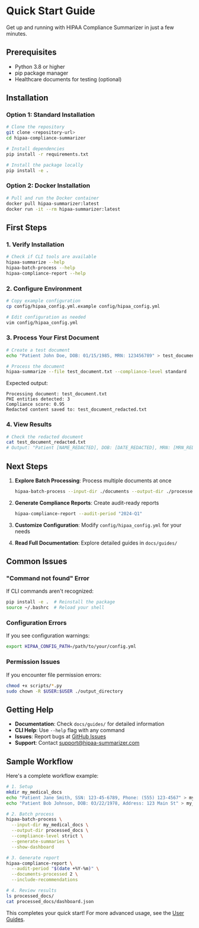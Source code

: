 # Quick Start Guide

Get up and running with HIPAA Compliance Summarizer in just a few minutes.

## Prerequisites

- Python 3.8 or higher
- pip package manager
- Healthcare documents for testing (optional)

## Installation

### Option 1: Standard Installation
```bash
# Clone the repository
git clone <repository-url>
cd hipaa-compliance-summarizer

# Install dependencies
pip install -r requirements.txt

# Install the package locally
pip install -e .
```

### Option 2: Docker Installation
```bash
# Pull and run the Docker container
docker pull hipaa-summarizer:latest
docker run -it --rm hipaa-summarizer:latest
```

## First Steps

### 1. Verify Installation
```bash
# Check if CLI tools are available
hipaa-summarize --help
hipaa-batch-process --help
hipaa-compliance-report --help
```

### 2. Configure Environment
```bash
# Copy example configuration
cp config/hipaa_config.yml.example config/hipaa_config.yml

# Edit configuration as needed
vim config/hipaa_config.yml
```

### 3. Process Your First Document
```bash
# Create a test document
echo "Patient John Doe, DOB: 01/15/1985, MRN: 123456789" > test_document.txt

# Process the document
hipaa-summarize --file test_document.txt --compliance-level standard
```

Expected output:
```
Processing document: test_document.txt
PHI entities detected: 3
Compliance score: 0.95
Redacted content saved to: test_document_redacted.txt
```

### 4. View Results
```bash
# Check the redacted document
cat test_document_redacted.txt
# Output: "Patient [NAME_REDACTED], DOB: [DATE_REDACTED], MRN: [MRN_REDACTED]"
```

## Next Steps

1. **Explore Batch Processing**: Process multiple documents at once
   ```bash
   hipaa-batch-process --input-dir ./documents --output-dir ./processed
   ```

2. **Generate Compliance Reports**: Create audit-ready reports
   ```bash
   hipaa-compliance-report --audit-period "2024-Q1"
   ```

3. **Customize Configuration**: Modify `config/hipaa_config.yml` for your needs

4. **Read Full Documentation**: Explore detailed guides in `docs/guides/`

## Common Issues

### "Command not found" Error
If CLI commands aren't recognized:
```bash
pip install -e .  # Reinstall the package
source ~/.bashrc  # Reload your shell
```

### Configuration Errors
If you see configuration warnings:
```bash
export HIPAA_CONFIG_PATH=/path/to/your/config.yml
```

### Permission Issues
If you encounter file permission errors:
```bash
chmod +x scripts/*.py
sudo chown -R $USER:$USER ./output_directory
```

## Getting Help

- **Documentation**: Check `docs/guides/` for detailed information
- **CLI Help**: Use `--help` flag with any command
- **Issues**: Report bugs at [GitHub Issues](../../CONTRIBUTING.md#reporting-issues)
- **Support**: Contact support@hipaa-summarizer.com

## Sample Workflow

Here's a complete workflow example:

```bash
# 1. Setup
mkdir my_medical_docs
echo "Patient Jane Smith, SSN: 123-45-6789, Phone: (555) 123-4567" > my_medical_docs/patient1.txt
echo "Patient Bob Johnson, DOB: 03/22/1978, Address: 123 Main St" > my_medical_docs/patient2.txt

# 2. Batch process
hipaa-batch-process \
  --input-dir my_medical_docs \
  --output-dir processed_docs \
  --compliance-level strict \
  --generate-summaries \
  --show-dashboard

# 3. Generate report
hipaa-compliance-report \
  --audit-period "$(date +%Y-%m)" \
  --documents-processed 2 \
  --include-recommendations

# 4. Review results
ls processed_docs/
cat processed_docs/dashboard.json
```

This completes your quick start! For more advanced usage, see the [User Guides](../README.md).